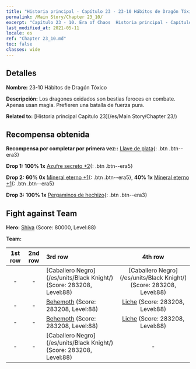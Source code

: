 ```yaml
---
title: "Historia principal - Capítulo 23 - 23-10 Hábitos de Dragón Tóxico"
permalink: /Main Story/Chapter 23_10/
excerpt: "Capítulo 23 - 10. Era of Chaos  Historia principal - Capítulo 23_10. 23-10 Hábitos de Dragón Tóxico"
last_modified_at: 2021-05-11
locale: es
ref: "Chapter 23_10.md"
toc: false
classes: wide
---
```


## Detalles

 **Nombre:** 23-10 Hábitos de Dragón Tóxico

 **Descripción:** Los dragones oxidados son bestias feroces en combate. Apenas usan magia. Prefieren una batalla de fuerza pura.

 **Related to:** [Historia principal Capítulo 23](/es/Main Story/Chapter 23/)

## Recompensa obtenida

 **Recompensa por completar por primera vez::** [Llave de plata](/ItemsES/con_693/){: .btn .btn--era3}

 **Drop 1:** **100% 1x** [Azufre secreto +2](/ItemsES/mat_78/){: .btn .btn--era5}

 **Drop 2:** **60% 0x** [Mineral eterno +1](/ItemsES/mat_68/){: .btn .btn--era5}, **40% 1x** [Mineral eterno +1](/ItemsES/mat_68/){: .btn .btn--era5}

 **Drop 3:** **100% 1x** [Pergaminos de hechizo](/ItemsES/con_694/){: .btn .btn--era3}


## Fight against Team
 **Hero:** [Shiva](/es/heroes/Shiva/) (Score: 80000, Level:88)

 **Team:**


  | 1st row | 2nd row | 3rd row | 4th row |
  |:----:|:----:|:----|:----:|
  | - | - | [Caballero Negro](/es/units/Black Knight/) (Score: 283208, Level:88)  | [Caballero Negro](/es/units/Black Knight/) (Score: 283208, Level:88)  |
  | - | - | [Behemoth](/es/units/Behemoth/) (Score: 283208, Level:88)  | [Liche](/es/units/Lich/) (Score: 283208, Level:88)  |
  | - | - | [Behemoth](/es/units/Behemoth/) (Score: 283208, Level:88)  | [Liche](/es/units/Lich/) (Score: 283208, Level:88)  |
  | - | - | [Caballero Negro](/es/units/Black Knight/) (Score: 283208, Level:88)  | - |


